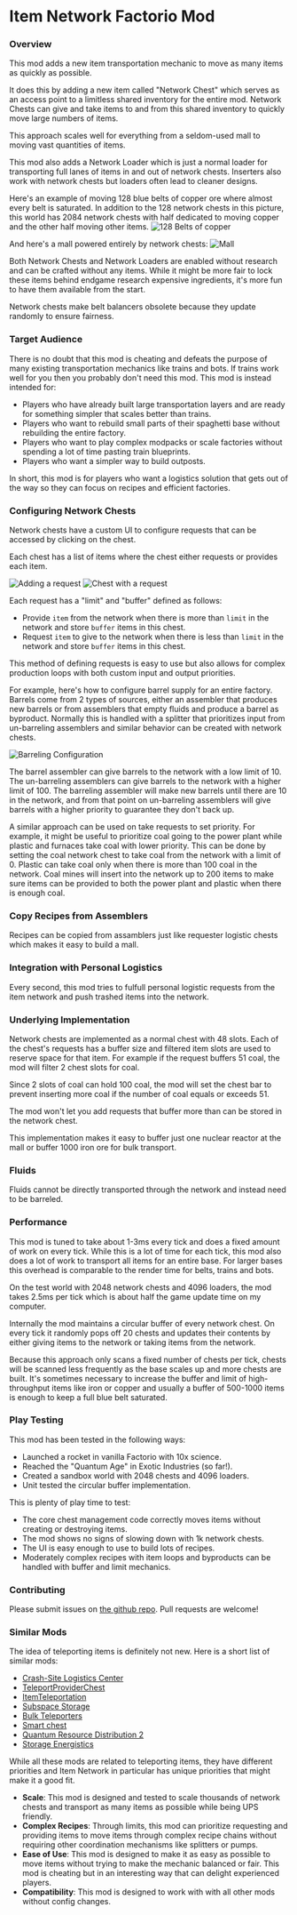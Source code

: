 # Item Network Factorio Mod

### Overview

This mod adds a new item transportation mechanic to move as many items as quickly as possible.

It does this by adding a new item called "Network Chest" which serves as an access point to a limitless shared inventory for the entire mod. Network Chests can give and take items to and from this shared inventory to quickly move large numbers of items.

This approach scales well for everything from a seldom-used mall to moving vast quantities of items.

This mod also adds a Network Loader which is just a normal loader for transporting full lanes of items in and out of network chests. Inserters also work with network chests but loaders often lead to cleaner designs.

Here's an example of moving 128 blue belts of copper ore where almost every belt is saturated. In addition to the 128 network chests in this picture, this world has 2084 network chests with half dedicated to moving copper and the other half moving other items.
![128 Belts of copper](/readme-pictures/2048-chest-test-consistency.png)

And here's a mall powered entirely by network chests:
![Mall](/readme-pictures/mall.png)

Both Network Chests and Network Loaders are enabled without research and can be crafted without any items. While it might be more fair to lock these items behind endgame research expensive ingredients, it's more fun to have them available from the start.

Network chests make belt balancers obsolete because they update randomly to ensure fairness.

### Target Audience

There is no doubt that this mod is cheating and defeats the purpose of many existing transportation mechanics like trains and bots. If trains work well for you then you probably don't need this mod. This mod is instead intended for:

- Players who have already built large transportation layers and are ready for something simpler that scales better than trains.
- Players who want to rebuild small parts of their spaghetti base without rebuilding the entire factory.
- Players who want to play complex modpacks or scale factories without spending a lot of time pasting train blueprints.
- Players who want a simpler way to build outposts.

In short, this mod is for players who want a logistics solution that gets out of the way so they can focus on recipes and efficient factories.

### Configuring Network Chests

Network chests have a custom UI to configure requests that can be accessed by clicking on the chest.

Each chest has a list of items where the chest either requests or provides each item.

![Adding a request](/readme-pictures/add-new-item.png)
![Chest with a request](/readme-pictures/chest-with-request.png)

Each request has a "limit" and "buffer" defined as follows:

- Provide `item` from the network when there is more than `limit` in the network and store `buffer` items in this chest.
- Request `item` to give to the network when there is less than `limit` in the network and store `buffer` items in this chest.

This method of defining requests is easy to use but also allows for complex production loops with both custom input and output priorities.

For example, here's how to configure barrel supply for an entire factory. Barrels come from 2 types of sources, either an assembler that produces new barrels or from assemblers that empty fluids and produce a barrel as byproduct. Normally this is handled with a splitter that prioritizes input from un-barreling assemblers and similar behavior can be created with network chests.

![Barreling Configuration](/readme-pictures/barreling-loop.png)

The barrel assembler can give barrels to the network with a low limit of 10. The un-barreling assemblers can give barrels to the network with a higher limit of 100. The barreling assembler will make new barrels until there are 10 in the network, and from that point on un-barreling assemblers will give barrels with a higher priority to guarantee they don't back up.

A similar approach can be used on take requests to set priority. For example, it might be useful to prioritize coal going to the power plant while plastic and furnaces take coal with lower priority. This can be done by setting the coal network chest to take coal from the network with a limit of 0. Plastic can take coal only when there is more than 100 coal in the network. Coal mines will insert into the network up to 200 items to make sure items can be provided to both the power plant and plastic when there is enough coal.

### Copy Recipes from Assemblers

Recipes can be copied from assamblers just like requester logistic chests which makes it easy to build a mall.

### Integration with Personal Logistics

Every second, this mod tries to fulfull personal logistic requests from the item network and push trashed items into the network.

### Underlying Implementation

Network chests are implemented as a normal chest with 48 slots. Each of the chest's requests has a buffer size and filtered item slots are used to reserve space for that item. For example if the request buffers 51 coal, the mod will filter 2 chest slots for coal.

Since 2 slots of coal can hold 100 coal, the mod will set the chest bar to prevent inserting more coal if the number of coal equals or exceeds 51.

The mod won't let you add requests that buffer more than can be stored in the network chest.

This implementation makes it easy to buffer just one nuclear reactor at the mall or buffer 1000 iron ore for bulk transport.

### Fluids

Fluids cannot be directly transported through the network and instead need to be barreled.

### Performance

This mod is tuned to take about 1-3ms every tick and does a fixed amount of work on every tick. While this is a lot of time for each tick, this mod also does a lot of work to transport all items for an entire base. For larger bases this overhead is comparable to the render time for belts, trains and bots.

On the test world with 2048 network chests and 4096 loaders, the mod takes 2.5ms per tick which is about half the game update time on my computer.

Internally the mod maintains a circular buffer of every network chest. On every tick it randomly pops off 20 chests and updates their contents by either giving items to the network or taking items from the network.

Because this approach only scans a fixed number of chests per tick, chests will be scanned less frequently as the base scales up and more chests are built. It's sometimes necessary to increase the buffer and limit of high-throughput items like iron or copper and usually a buffer of 500-1000 items is enough to keep a full blue belt saturated.

### Play Testing

This mod has been tested in the following ways:

- Launched a rocket in vanilla Factorio with 10x science.
- Reached the "Quantum Age" in Exotic Industries (so far!).
- Created a sandbox world with 2048 chests and 4096 loaders.
- Unit tested the circular buffer implementation.

This is plenty of play time to test:

- The core chest management code correctly moves items without creating or destroying items.
- The mod shows no signs of slowing down with 1k network chests.
- The UI is easy enough to use to build lots of recipes.
- Moderately complex recipes with item loops and byproducts can be handled with buffer and limit mechanics.

### Contributing

Please submit issues on [the github repo](https://github.com/year6b7a/item-network-factorio-mod). Pull requests are welcome!

### Similar Mods

The idea of teleporting items is definitely not new. Here is a short list of similar mods:

- [Crash-Site Logistics Center](https://mods.factorio.com/mod/Kux-LogisticsCenterCS)
- [TeleportProviderChest](https://mods.factorio.com/mod/TeleportProviderChest/faq)
- [ItemTeleportation](https://mods.factorio.com/mod/ItemTeleportation)
- [Subspace Storage](https://mods.factorio.com/mod/subspace_storage)
- [Bulk Teleporters](https://mods.factorio.com/mod/bulkteleport/faq)
- [Smart chest](https://mods.factorio.com/mod/smartchest)
- [Quantum Resource Distribution 2](https://mods.factorio.com/mod/QuantumResourceDistribution2)
- [Storage Energistics](https://mods.factorio.com/mod/storage_energistics)

While all these mods are related to teleporting items, they have different priorities and Item Network in particular has unique priorities that might make it a good fit.

- **Scale**: This mod is designed and tested to scale thousands of network chests and transport as many items as possible while being UPS friendly.
- **Complex Recipes**: Through limits, this mod can prioritize requesting and providing items to move items through complex recipe chains without requiring other coordination mechanisms like splitters or pumps.
- **Ease of Use**: This mod is designed to make it as easy as possible to move items without trying to make the mechanic balanced or fair. This mod is cheating but in an interesting way that can delight experienced players.
- **Compatibility**: This mod is designed to work with with all other mods without config changes.
